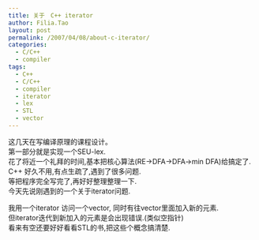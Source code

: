 ```yaml
---
title: 关于　C++ iterator
author: Filia.Tao
layout: post
permalink: /2007/04/08/about-c-iterator/
categories:
  - C/C++
  - compiler
tags:
  - C++
  - C/C++
  - compiler
  - iterator
  - lex
  - STL
  - vector
---
```

这几天在写编译原理的课程设计。  
第一部分就是实现一个SEU-lex.  
花了将近一个礼拜的时间,基本把核心算法(RE->DFA->DFA->min DFA)给搞定了.  
C++ 好久不用,有点生疏了,遇到了很多问题.  
等把程序完全写完了,再好好整理整理一下.  
今天先说刚遇到的一个关于iterator问题.

我用一个iterator 访问一个vector, 同时有往vector里面加入新的元素.  
但iterator迭代到新加入的元素是会出现错误.(类似空指针)  
看来有空还要好好看看STL的书,把这些个概念搞清楚.
